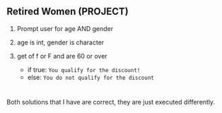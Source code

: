 ## Retired Women (PROJECT)
 1. Prompt user for age AND gender

 1. age is int, gender is character

 1. get of f or F and are 60 or over
    - if true: ```You qualify for the discount!```
    - else: ```You do not qualify for the discount```

#
Both solutions that I have are correct, they are just executed differently.
